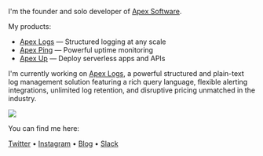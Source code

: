 I'm the founder and solo developer of [Apex Software](https://apex.sh/).

My products:

- [Apex Logs](https://apex.sh/logs/) — Structured logging at any scale
- [Apex Ping](https://apex.sh/ping/) — Powerful uptime monitoring
- [Apex Up](https://apex.sh/up/) — Deploy serverless apps and APIs

I'm currently working on [Apex Logs](https://apex.sh/logs/), a powerful structured and plain-text log management solution featuring a rich query language, flexible alerting integrations, unlimited log retention, and disruptive pricing unmatched in the industry.

[![](https://apex-software.imgix.net/logs/site/themes-3.png?auto=format&w=1000&dpr=2)](https://apex.sh/logs/)

You can find me here:

[Twitter](https://twitter.com/tjholowaychuk) • [Instagram](https://www.instagram.com/tjholowaychuk/) • [Blog](https://apex.sh/blog/) • [Slack](https://chat.apex.sh/)
